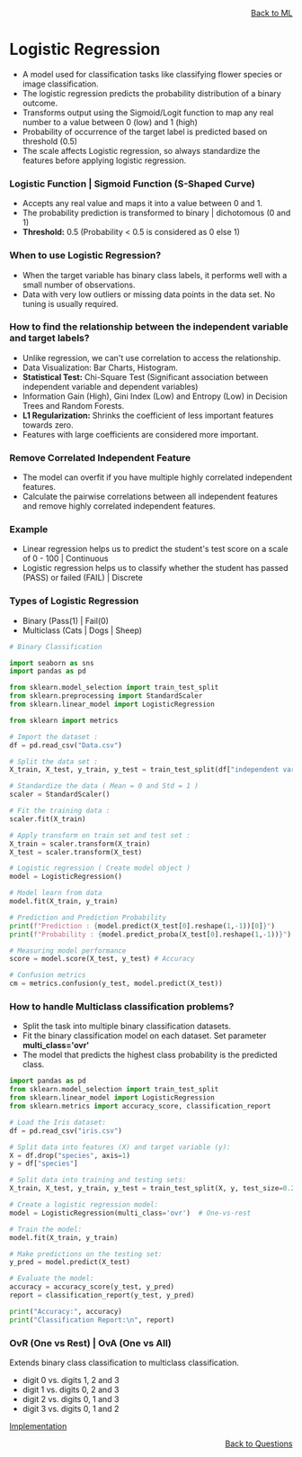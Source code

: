<p align='right'><a align="right" href="https://github.com/KIRANKUMAR7296/Library/blob/main/Machine%20Learning/Machine%20Learning%20Models.md">Back to ML</a></p>

# **Logistic Regression**
- A model used for classification tasks like classifying flower species or image classification.
- The logistic regression predicts the probability distribution of a binary outcome.
- Transforms output using the Sigmoid/Logit function to map any real number to a value between 0 (low) and 1 (high)   
- Probability of occurrence of the target label is predicted based on threshold (0.5) 
- The scale affects Logistic regression, so always standardize the features before applying logistic regression. 

### **Logistic Function  | Sigmoid Function (S-Shaped Curve)**
- Accepts any real value and maps it into a value between 0 and 1.
- The probability prediction is transformed to binary | dichotomous (0 and 1)
- **Threshold:** 0.5 (Probability < 0.5 is considered as 0 else 1)

### **When to use Logistic Regression?**
- When the target variable has binary class labels, it performs well with a small number of observations.
- Data with very low outliers or missing data points in the data set. No tuning is usually required.

### How to find the relationship between the independent variable and target labels?
- Unlike regression, we can't use correlation to access the relationship.
- Data Visualization: Bar Charts, Histogram.
- **Statistical Test:** Chi-Square Test (Significant association between independent variable and dependent variables)
- Information Gain (High), Gini Index (Low) and Entropy (Low) in Decision Trees and Random Forests.
- **L1 Regularization:** Shrinks the coefficient of less important features towards zero.
- Features with large coefficients are considered more important.

### **Remove Correlated Independent Feature**
- The model can overfit if you have multiple highly correlated independent features.
- Calculate the pairwise correlations between all independent features and remove highly correlated independent features.

### **Example**
- Linear regression helps us to predict the student's test score on a scale of 0 - 100 | Continuous
- Logistic regression helps us to classify whether the student has passed (PASS) or failed (FAIL) | Discrete

### **Types of Logistic Regression**
- Binary (Pass(1) | Fail(0)  
- Multiclass (Cats | Dogs | Sheep)

```python
# Binary Classification

import seaborn as sns
import pandas as pd

from sklearn.model_selection import train_test_split
from sklearn.preprocessing import StandardScaler
from sklearn.linear_model import LogisticRegression

from sklearn import metrics

# Import the dataset :
df = pd.read_csv("Data.csv")

# Split the data set :
X_train, X_test, y_train, y_test = train_test_split(df["independent variable"], df["target variable"], random_state = 0)

# Standardize the data ( Mean = 0 and Std = 1 )
scaler = StandardScaler()

# Fit the training data : 
scaler.fit(X_train)

# Apply transform on train set and test set :
X_train = scaler.transform(X_train)
X_test = scaler.transform(X_test)

# Logistic regression ( Create model object )
model = LogisticRegression()

# Model learn from data
model.fit(X_train, y_train)

# Prediction and Prediction Probability
print(f"Prediction : {model.predict(X_test[0].reshape(1,-1))[0]}")
print(f"Probability : {model.predict_proba(X_test[0].reshape(1,-1))}")

# Measuring model performance
score = model.score(X_test, y_test) # Accuracy

# Confusion metrics
cm = metrics.confusion(y_test, model.predict(X_test))

```

### **How to handle Multiclass classification problems?**
- Split the task into multiple binary classification datasets.
- Fit the binary classification model on each dataset. Set parameter **multi_class='ovr'**
- The model that predicts the highest class probability is the predicted class.

```python
import pandas as pd
from sklearn.model_selection import train_test_split
from sklearn.linear_model import LogisticRegression
from sklearn.metrics import accuracy_score, classification_report

# Load the Iris dataset:
df = pd.read_csv("iris.csv")

# Split data into features (X) and target variable (y):
X = df.drop("species", axis=1)
y = df["species"]

# Split data into training and testing sets:
X_train, X_test, y_train, y_test = train_test_split(X, y, test_size=0.2, random_state=42)

# Create a logistic regression model:
model = LogisticRegression(multi_class='ovr')  # One-vs-rest

# Train the model:
model.fit(X_train, y_train)

# Make predictions on the testing set:
y_pred = model.predict(X_test)

# Evaluate the model:
accuracy = accuracy_score(y_test, y_pred)
report = classification_report(y_test, y_pred)

print("Accuracy:", accuracy)
print("Classification Report:\n", report)
```

### OvR (One vs Rest) | OvA (One vs All)
Extends binary class classification to multiclass classification.
- digit 0 vs. digits 1, 2 and 3
- digit 1 vs. digits 0, 2 and 3
- digit 2 vs. digits 0, 1 and 3
- digit 3 vs. digits 0, 1 and 2

[Implementation](https://github.com/KIRANKUMAR7296/Algorithms/blob/main/Code/05.Logistic%20Regression%20for%20Multiclass%20Classification.ipynb)

<p align='right'><a align="right" href="https://github.com/KIRANKUMAR7296/Library/blob/main/Interview.md">Back to Questions</a></p>
